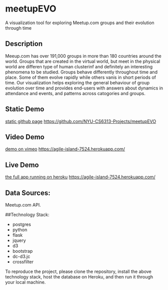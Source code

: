 # meetupEVO 
A visualization tool for exploring Meetup.com groups and their evolution through time

## Description
Meeup.com has over 191,000 groups in more than 180 countries around the world. Groups that are created in the virtual world, but meet in the physical world are differen type of human clusterinf and definitely an interesting phenomena to be studied. Groups behave differently throughout time and place. Some of them evolve rapidly while others vanis in short periods of time. Our visualization helps exploring the general behaviour of group evolution over time and provides end-users with answers about dynamics in attendance and events, and patterns across catogories and groups.

## Static Demo
[static github page](https://github.com/NYU-CS6313-Projects/meetupEVO) 
https://github.com/NYU-CS6313-Projects/meetupEVO

## Video Demo
[demo on vimeo](https://agile-island-7524.herokuapp.com/)
https://agile-island-7524.herokuapp.com/

## Live Demo
[the full app running on heroku](https://agile-island-7524.herokuapp.com/)
https://agile-island-7524.herokuapp.com/

## Data Sources:
Meetup.com API.

##Technology Stack:
* postgres
* python
* flask
* jquery
* d3
* bootstrap
* dc-d3.jc
* crossfilter

To reproduce the project, please clone the repository, install the above technology stack, host the database on Heroku, and then run it through your local machine.
